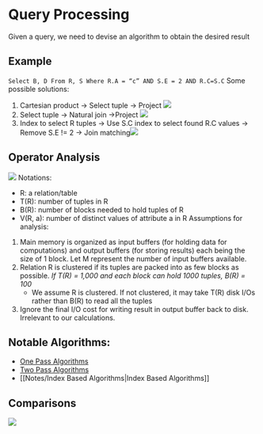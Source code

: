 # Query Processing
Given a query, we need to devise an algorithm to obtain the desired result
## Example
`Select B, D From R, S Where R.A = “c” AND S.E = 2 AND R.C=S.C`
Some possible solutions:
1. Cartesian product -> Select tuple -> Project ![](https://i.imgur.com/VuY8jzL.png)
2. Select tuple -> Natural join ->Project ![](https://i.imgur.com/pIvJyQj.png)
3. Index to select R tuples -> Use S.C index to select found R.C values -> Remove S.E != 2 -> Join matching![](https://i.imgur.com/otMOPCy.png)
## Operator Analysis
![](https://i.imgur.com/mzWlK2B.png)
Notations:
- R: a relation/table
- T(R): number of tuples in R
- B(R): number of blocks needed to hold tuples of R
- V(R, a): number of distinct values of attribute a in R
Assumptions for analysis:
1. Main memory is organized as input buffers (for holding data for computations) and output buffers (for storing results) each being the size of 1 block. Let M represent the number of input buffers available.
2. Relation R is clustered if its tuples are packed into as few blocks as possible. *If T(R) = 1,000 and each block can hold 1000 tuples, B(R) = 100*
	- We assume R is clustered. If not clustered, it may take T(R) disk I/Os rather than B(R) to read all the tuples
3. Ignore the final I/O cost for writing result in output buffer back to disk. Irrelevant to our calculations.
## Notable Algorithms:
- [One Pass Algorithms](Notes/One%20Pass%20Algorithms.md)
- [Two Pass Algorithms](Notes/Two%20Pass%20Algorithms.md)
- [[Notes/Index Based Algorithms|Index Based Algorithms]]
## Comparisons
![](https://i.imgur.com/YlB9izb.png)
